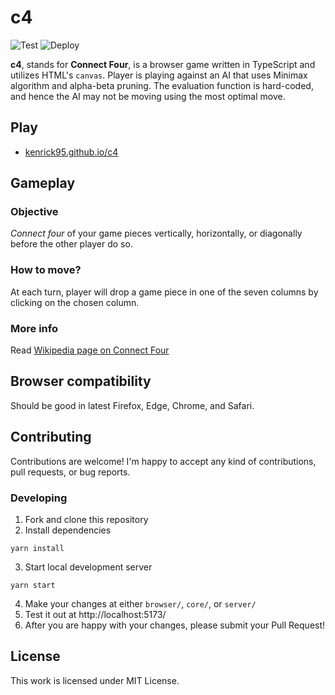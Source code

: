 # c4

![Test](https://github.com/kenrick95/c4/workflows/Test/badge.svg) ![Deploy](https://github.com/kenrick95/c4/workflows/Deploy/badge.svg)

**c4**, stands for **Connect Four**, is a browser game written in TypeScript and utilizes HTML's `canvas`. Player is playing against an AI that uses Minimax algorithm and alpha-beta pruning. The evaluation function is hard-coded, and hence the AI may not be moving using the most optimal move.

## Play

- [kenrick95.github.io/c4](https://kenrick95.github.io/c4/)

## Gameplay

### Objective

_Connect four_ of your game pieces vertically, horizontally, or diagonally before the other player do so.

### How to move?

At each turn, player will drop a game piece in one of the seven columns by clicking on the chosen column.

### More info

Read [Wikipedia page on Connect Four](https://en.wikipedia.org/wiki/Connect_Four)

## Browser compatibility

Should be good in latest Firefox, Edge, Chrome, and Safari.

## Contributing

Contributions are welcome! I'm happy to accept any kind of contributions, pull requests, or bug reports.

### Developing

1. Fork and clone this repository
2. Install dependencies

```
yarn install
```

3. Start local development server

```
yarn start
```

4. Make your changes at either `browser/`, `core/`, or `server/`
5. Test it out at http://localhost:5173/
6. After you are happy with your changes, please submit your Pull Request!

## License

This work is licensed under MIT License.
